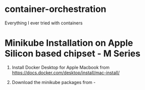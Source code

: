 # container-orchestration
Everything I ever tried with containers

# Minikube Installation on Apple Silicon based chipset - M Series

1. Install Docker Desktop for Apple Macbook from
https://docs.docker.com/desktop/install/mac-install/

2. Download the minikube packages from - 
